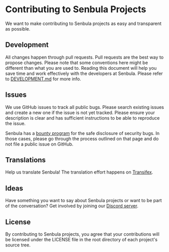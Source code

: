 # Contributing to Senbula Projects
We want to make contributing to Senbula projects as easy and transparent as possible.

## Development
All changes happen through pull requests. Pull requests are the best way to propose changes. Please note that some conventions here might be different than what you are used to. Reading this document will help you save time and work effectively with the developers at Senbula. Please refer to [DEVELOPMENT.md](https://github.com/senbula/.github/blob/main/DEVELOPMENT.md) for more info.

## Issues
We use GitHub issues to track all public bugs. Please search existing issues and create a new one if the issue is not yet tracked. Please ensure your description is clear and has sufficient instructions to be able to reproduce the issue.

Senbula has a [bounty program](https://github.com/senbula/.github/blob/main/SECURITY.md) for the safe disclosure of security bugs. In those cases, please go through the process outlined on that page and do not file a public issue on GitHub.

## Translations
Help us translate Senbula! The translation effort happens on [Transifex](https://www.transifex.com/).

## Ideas
Have something you want to say about Senbula projects or want to be part of the conversation? Get involved by joining our [Discord server](https://discord.com/).

## License
By contributing to Senbula projects, you agree that your contributions will be licensed under the LICENSE file in the root directory of each project's source tree.